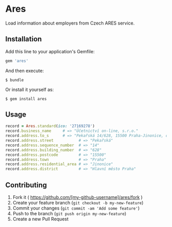 # Ares

Load information about employers from Czech ARES service.

## Installation

Add this line to your application's Gemfile:

```ruby
gem 'ares'
```

And then execute:

    $ bundle

Or install it yourself as:

    $ gem install ares

## Usage

```ruby
record = Ares.standard(ico: '27169278')
record.business_name     # => "Účetnictví on-line, s.r.o."
record.address.to_s      # => "Pekařská 14/628, 15500 Praha-Jinonice, okres: Hlavní město Praha"
record.address.street           # => "Pekařská"
record.address.sequence_number  # => "14"
record.address.building_number  # => "628"
record.address.postcode         # => "15500"
record.address.town             # => "Praha"
record.address.residential_area # => "Jinonice"
record.address.district         # => "Hlavní město Praha"
```

## Contributing

1. Fork it ( https://github.com/[my-github-username]/ares/fork )
2. Create your feature branch (`git checkout -b my-new-feature`)
3. Commit your changes (`git commit -am 'Add some feature'`)
4. Push to the branch (`git push origin my-new-feature`)
5. Create a new Pull Request
